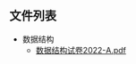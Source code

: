 

## 文件列表

- 数据结构
    - [数据结构试卷2022-A.pdf](https://github.com/Open-BJUT/BJUT-Helper/raw/master/./%E6%95%B0%E6%8D%AE%E7%BB%93%E6%9E%84/%E6%95%B0%E6%8D%AE%E7%BB%93%E6%9E%84%E8%AF%95%E5%8D%B72022-A.pdf)
